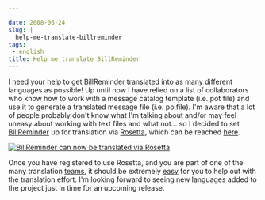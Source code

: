 ```yaml
---

date: 2008-06-24
slug: |
  help-me-translate-billreminder
tags:
 - english
title: Help me translate BillReminder
---
```


I need your help to get
[BillReminder](http://billreminder.gnulinuxbrasil.org/) translated into
as many different languages as possible! Up until now I have relied on a
list of collaborators who know how to work with a message catalog
template (i.e. pot file) and use it to generate a translated message
file (i.e. po file). I'm aware that a lot of people probably don't know
what I'm talking about and/or may feel uneasy about working with text
files and what not... so I decided to set
[BillReminder](http://billreminder.gnulinuxbrasil.org/) up for
translation via [Rosetta](https://translations.launchpad.net), which can
be reached [here](https://translations.launchpad.net/billreminder).

[![BillReminder can now be translated via
Rosetta](http://farm4.static.flickr.com/3186/2608006852_aaecf7cbbe.jpg)](http://www.flickr.com/photos/ogmaciel/2608006852/)

Once you have registered to use Rosetta, and you are part of one of the
many translation
[teams](https://translations.launchpad.net/+groups/ubuntu-translators),
it should be extremely [easy](https://translations.launchpad.net/+about)
for you to help out with the translation effort. I'm looking forward to
seeing new languages added to the project just in time for an upcoming
release.
